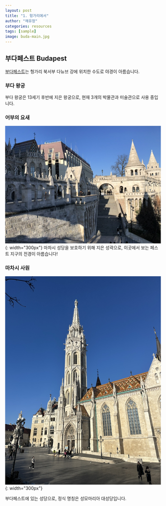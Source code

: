 ```yaml
---
layout: post
title: "1. 헝가리에서"
author: "채유정"
categories: resources
tags: [sample]
image: buda-main.jpg
---
```


## 부다페스트 Budapest

[부다페스트](https://travel.naver.com/overseas/HUBUD274887/city/summary)는 헝가리 북서부 다뉴브 강에 위치한 수도로 야경이 아름습니다.

### 부다 왕궁

부다 왕궁은 13세기 후반에 지은 왕궁으로, 현재 3개의 박물관과 미술관으로 사용 중입니다.

### 어부의 요새

![이미지](/assets/img/buda-1.jpg "어부의 요새"){: width="300px"}
마차시 성당을 보호하기 위해 지은 성곽으로, 이곳에서 보는 페스트 지구의 전경이 아름습니다!

### 마차시 사원

![이미지](/assets/img/buda-2.jpg "어부의 요새"){: width="300px"}

부다페스트에 있는 성당으로, 정식 명칭은 성모마리아 대성당입니다.
